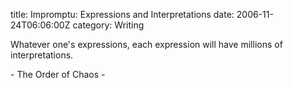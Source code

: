 title: Impromptu: Expressions and Interpretations
date: 2006-11-24T06:06:00Z
category: Writing

Whatever one's expressions, each expression will have millions of interpretations.

\- The Order of Chaos -
